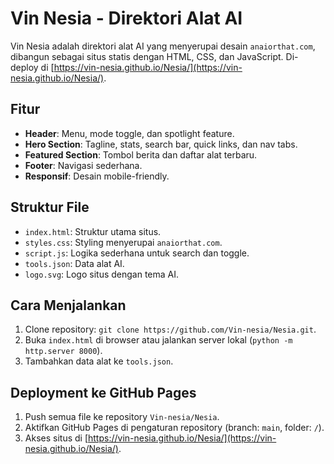 # Vin Nesia - Direktori Alat AI

Vin Nesia adalah direktori alat AI yang menyerupai desain `anaiorthat.com`, dibangun sebagai situs statis dengan HTML, CSS, dan JavaScript. Di-deploy di [https://vin-nesia.github.io/Nesia/](https://vin-nesia.github.io/Nesia/).

## Fitur
- **Header**: Menu, mode toggle, dan spotlight feature.
- **Hero Section**: Tagline, stats, search bar, quick links, dan nav tabs.
- **Featured Section**: Tombol berita dan daftar alat terbaru.
- **Footer**: Navigasi sederhana.
- **Responsif**: Desain mobile-friendly.

## Struktur File
- `index.html`: Struktur utama situs.
- `styles.css`: Styling menyerupai `anaiorthat.com`.
- `script.js`: Logika sederhana untuk search dan toggle.
- `tools.json`: Data alat AI.
- `logo.svg`: Logo situs dengan tema AI.

## Cara Menjalankan
1. Clone repository: `git clone https://github.com/Vin-nesia/Nesia.git`.
2. Buka `index.html` di browser atau jalankan server lokal (`python -m http.server 8000`).
3. Tambahkan data alat ke `tools.json`.

## Deployment ke GitHub Pages
1. Push semua file ke repository `Vin-nesia/Nesia`.
2. Aktifkan GitHub Pages di pengaturan repository (branch: `main`, folder: `/`).
3. Akses situs di [https://vin-nesia.github.io/Nesia/](https://vin-nesia.github.io/Nesia/).


